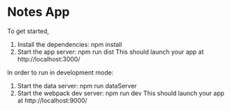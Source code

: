 # Notes App

To get started,

1. Install the dependencies: npm install
3. Start the app server: npm run dist
This should launch your app at http://localhost:3000/

In order to run in development mode:
1. Start the data server: npm run dataServer
2. Start the webpack dev server: npm run dev
This should launch your app at http://localhost:9000/